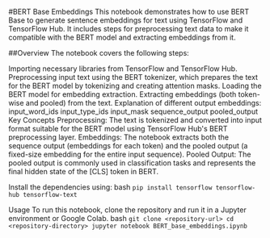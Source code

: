 #BERT Base Embeddings
This notebook demonstrates how to use BERT Base to generate sentence embeddings for text using TensorFlow and TensorFlow Hub. It includes steps for preprocessing text data to make it compatible with the BERT model and extracting embeddings from it.

##Overview
The notebook covers the following steps:

Importing necessary libraries from TensorFlow and TensorFlow Hub.
Preprocessing input text using the BERT tokenizer, which prepares the text for the BERT model by tokenizing and creating attention masks.
Loading the BERT model for embedding extraction.
Extracting embeddings (both token-wise and pooled) from the text.
Explanation of different output embeddings:
input_word_ids
input_type_ids
input_mask
sequence_output
pooled_output
Key Concepts
Preprocessing: The text is tokenized and converted into input format suitable for the BERT model using TensorFlow Hub's BERT preprocessing layer.
Embeddings: The notebook extracts both the sequence output (embeddings for each token) and the pooled output (a fixed-size embedding for the entire input sequence).
Pooled Output: The pooled output is commonly used in classification tasks and represents the final hidden state of the [CLS] token in BERT.

Install the dependencies using:
bash
`pip install tensorflow tensorflow-hub tensorflow-text`

Usage
To run this notebook, clone the repository and run it in a Jupyter environment or Google Colab.
bash
`git clone <repository-url>
cd <repository-directory>
jupyter notebook BERT_base_embeddings.ipynb`
